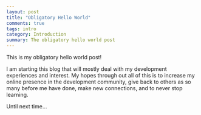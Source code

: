 ```yaml
---
layout: post
title: "Obligatory Hello World"
comments: true
tags: intro
category: Introduction
summary: The obligatory hello world post
---
```


This is  my obligatory hello world post! 

I am starting this blog that will mostly deal with my development experiences and interest. My hopes through out all of this is to increase my online presence in the development community, give back to others as so many before me have done, make new connections, and to never stop learning.

Until next time...
